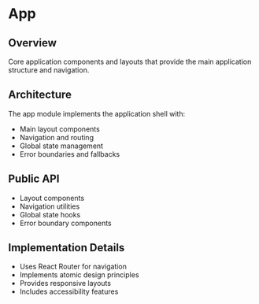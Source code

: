 # App

## Overview
Core application components and layouts that provide the main application structure and navigation.

## Architecture
The app module implements the application shell with:
- Main layout components
- Navigation and routing
- Global state management
- Error boundaries and fallbacks

## Public API
- Layout components
- Navigation utilities
- Global state hooks
- Error boundary components

## Implementation Details
- Uses React Router for navigation
- Implements atomic design principles
- Provides responsive layouts
- Includes accessibility features 